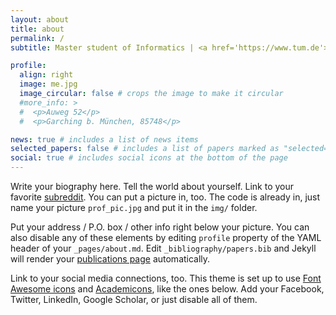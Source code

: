 ```yaml
---
layout: about
title: about
permalink: /
subtitle: Master student of Informatics | <a href='https://www.tum.de'>Technical University of Munich</a>

profile:
  align: right
  image: me.jpg
  image_circular: false # crops the image to make it circular
  #more_info: >
  #  <p>Auweg 52</p>
  #  <p>Garching b. München, 85748</p>

news: true # includes a list of news items
selected_papers: false # includes a list of papers marked as "selected={true}"
social: true # includes social icons at the bottom of the page
---
```


Write your biography here. Tell the world about yourself. Link to your favorite [subreddit](http://reddit.com). You can put a picture in, too. The code is already in, just name your picture `prof_pic.jpg` and put it in the `img/` folder.

Put your address / P.O. box / other info right below your picture. You can also disable any of these elements by editing `profile` property of the YAML header of your `_pages/about.md`. Edit `_bibliography/papers.bib` and Jekyll will render your [publications page](/al-folio/publications/) automatically.

Link to your social media connections, too. This theme is set up to use [Font Awesome icons](https://fontawesome.com/) and [Academicons](https://jpswalsh.github.io/academicons/), like the ones below. Add your Facebook, Twitter, LinkedIn, Google Scholar, or just disable all of them.
